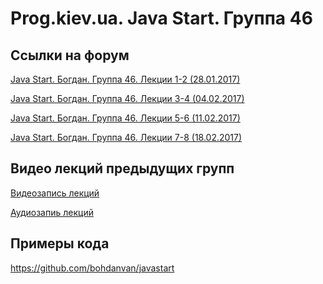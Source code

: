 Prog.kiev.ua. Java Start. Группа 46
===

## Cсылки на форум

[Java Start. Богдан. Группа 46. Лекции 1-2 (28.01.2017)](https://prog.kiev.ua/forum/index.php/topic,2737.0.html)

[Java Start. Богдан. Группа 46. Лекции 3-4 (04.02.2017)](https://prog.kiev.ua/forum/index.php/topic,2748.0.html)

[Java Start. Богдан. Группа 46. Лекции 5-6 (11.02.2017)](https://prog.kiev.ua/forum/index.php/topic,2761.0.html)

[Java Start. Богдан. Группа 46. Лекции 7-8 (18.02.2017)](https://prog.kiev.ua/forum/index.php/topic,2779.0.html)

## Видео лекций предыдущих групп

[Видеозапись лекций](https://mega.nz/#F!SRclnQQT)

[Аудиозапиь лекций](https://mega.nz/#F!GY8UjTBS)

## Примеры кода

https://github.com/bohdanvan/javastart
